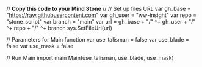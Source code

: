 // **Copy this code to your Mind Stone**
//
// Set up files URL 
var gh_base = "https://raw.githubusercontent.com"
var gh_user = "ww-insight"
var repo = "stone_script"
var branch = "main"
var url = gh_base + "/" 
^+ gh_user + "/" 
^+ repo + "/" 
^+ branch
sys.SetFileUrl(url)

// Parameters for Main function
var use_talisman = false
var use_blade = false
var use_mask = false

// Run Main
import main
Main(use_talisman, use_blade, use_mask)